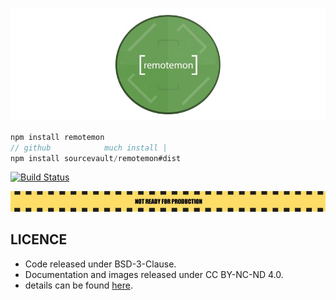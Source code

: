 ![](https://raw.githubusercontent.com/sourcevault/remotemon/dev/logo.jpg)

```js
npm install remotemon
// github            much install |
npm install sourcevault/remotemon#dist
```
[![Build Status](https://travis-ci.org/sourcevault/remotemon.svg?branch=dev)](https://travis-ci.org/sourcevault/remotemon)

![](https://raw.githubusercontent.com/sourcevault/remotemon/dev/rm_when_ready.jpg)

## LICENCE

- Code released under BSD-3-Clause.
- Documentation and images released under CC BY-NC-ND 4.0.
- details can be found [here](https://github.com/sourcevault/hoplon/blob/dev/COPYING.txt).
